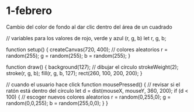 # 1-febrero
Cambio del color de fondo al dar clic dentro del área de un cuadrado


// variables para los valores de rojo, verde y azul (r, g, b)
let r, g, b;

function setup() {
  createCanvas(720, 400);
  // colores aleatorios
  r = random(255);
  g = random(255);
  b = random(255);
}

function draw() {
  background(127);
  // dibujar el círculo
  strokeWeight(2);
  stroke(r, g, b);
  fill(r, g, b, 127);
  rect(260, 100, 200, 200);
}

// cuando el usuario hace click
function mousePressed() {
  // revisar si el ratón está dentro del círculo
  let d = dist(mouseX, mouseY, 360, 200);
  if (d < 100) {
    // escoger nuevos colores aleatorios
    r = random(0,255,0);
    g = random(0,0,255);
    b = random(255,0,0);
  }
}
